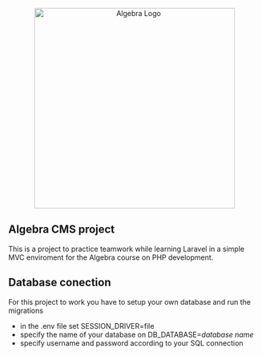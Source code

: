 <p align="center"><a href="https://www.algebra.hr/" target="_blank"><img src="https://www.algebra.hr/wp-content/uploads/2021/10/Algebra_glavni.svg" width="400" alt="Algebra Logo"></a></p>

## Algebra CMS project

This is a project to practice teamwork while learning Laravel in a simple MVC enviroment for the Algebra course on PHP development.

## Database conection

For this project to work you have to setup your own database and run the migrations

- in the .env file set SESSION_DRIVER=file
- specify the name of your database on DB_DATABASE=*database name*
- specify username and password according to your SQL connection
